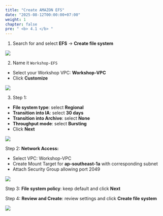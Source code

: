 ```yaml
---
title: "Create AMAZON EFS"
date: "2025-08-12T00:00:00+07:00"
weight: 1
chapter: false
pre: " <b> 4.1 </b> "
---
```


1. Search for and select **EFS** -> **Create file system**

![](/images/4.s3/EFS1.png)

2. Name it `Workshop-EFS`  
+ Select your Workshop VPC: **Workshop-VPC**  
+ Click **Customize**

![](/images/4.s3/EFS2.png)

3. Step 1:  
+ **File system type**: select **Regional**  
+ **Transition into IA**: select **30 days**  
+ **Transition into Archive**: select **None**  
+ **Throughput mode**: select **Bursting**  
+ Click **Next**

![](/images/4.s3/EFS3.png)

Step 2: **Network Access:**  

+ Select VPC: Workshop-VPC  
+ Create Mount Target for **ap-southeast-1a** with corresponding subnet  
+ Attach Security Group allowing port 2049  

![](/images/4.s3/EFS4.png)

Step 3: **File system policy**: keep default and click **Next**

Step 4: **Review and Create**: review settings and click **Create file system**

![](/images/4.s3/EFS5.png)
